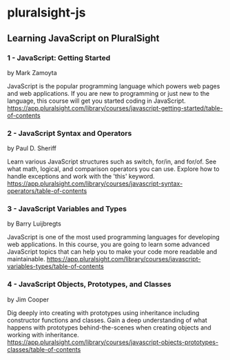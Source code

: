 # pluralsight-js
## Learning JavaScript on PluralSight

### 1 - JavaScript: Getting Started

by Mark Zamoyta

JavaScript is the popular programming language which powers web pages and web applications. If you are new to programming or just new to the language, this course will get you started coding in JavaScript.
https://app.pluralsight.com/library/courses/javascript-getting-started/table-of-contents

### 2 - JavaScript Syntax and Operators

by Paul D. Sheriff

Learn various JavaScript structures such as switch, for/in, and for/of. See what math, logical, and comparison operators you can use. Explore how to handle exceptions and work with the 'this' keyword.
https://app.pluralsight.com/library/courses/javascript-syntax-operators/table-of-contents

### 3 - JavaScript Variables and Types

by Barry Luijbregts

JavaScript is one of the most used programming languages for developing web applications. In this course, you are going to learn some advanced JavaScript topics that can help you to make your code more readable and maintainable.
https://app.pluralsight.com/library/courses/javascript-variables-types/table-of-contents

### 4 - JavaScript Objects, Prototypes, and Classes

by Jim Cooper

Dig deeply into creating with prototypes using inheritance including constructor functions and classes. Gain a deep understanding of what happens with prototypes behind-the-scenes when creating objects and working with inheritance.
https://app.pluralsight.com/library/courses/javascript-objects-prototypes-classes/table-of-contents